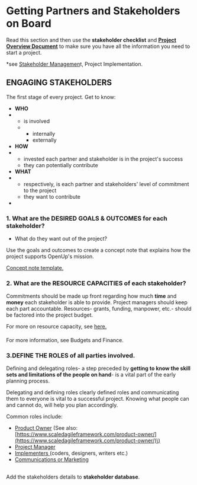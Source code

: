 # Getting Partners and Stakeholders on Board

Read this section and then use the **stakeholder checklist** and [**Project Overview Document**](https://docs.google.com/document/d/1xDjx5-Wfqbsi8WnyaOrEQd-r98a_p27Jjp6WQ4nj_zc/edit) to make sure you have all the information you need to start a project.

\*see [Stakeholder Managemen](../project-planning/stakeholder-management.md)t, Project Implementation.

## ENGAGING STAKEHOLDERS

The first stage of every project. Get to know: 

* **WHO** 
* * is involved
  * * internally
    * externally
* **HOW** 
* * invested each partner and stakeholder is in the project's success
  * they can potentially contribute
* **WHAT** 
* * respectively, is each partner and stakeholders' level of commitment to the project
  * they want to contribute
* 
### 1. What are the DESIRED GOALS & OUTCOMES for each stakeholder?

* What do they want out of the project? 

Use the goals and outcomes to create a concept note that explains how the project supports OpenUp's mission. 

[Concept note template.](https://docs.google.com/document/d/1K-mBZlabZYBi_LApktb7eYpmR1NCo7M8oroDechZfA8/edit) 

### 2. What are the RESOURCE CAPACITIES of each stakeholder?

Commitments should be made up front regarding how much **time** and **money** each stakeholder is able to provide. Project managers should keep each part accountable. Resources- grants, funding, manpower, etc.- should be factored into the project budget. 

For more on resource capacity, see [here.](defining-project-parameters-and-limitations.md) 

#### 

For more information, see Budgets and Finance. 

### 3.DEFINE THE ROLES of all parties involved. 

Defining and delegating roles- a step preceded by **getting to know the skill sets and limitations of the people on hand**- is a vital part of the early planning process. 

Delegating and defining roles clearly defined roles and communicating them to everyone is vital to a successful project. Knowing what people can and cannot do, will help you plan accordingly.

Common roles include:

* [Product Owner](../project-planning/common-roles.md#product-owner) \(See also: [https://www.scaledagileframework.com/product-owner/](https://www.scaledagileframework.com/product-owner/)\)
* [Project Manager](../project-planning/common-roles.md#project-manager)
* [Implementers ](../project-planning/common-roles.md#lead-developer)\(coders, designers, writers etc.\)
* [Communications or Marketing](../project-planning/common-roles.md#communications-and-marketing-lead)

### 

#### 

### 

## 

Add the stakeholders details to **stakeholder database**.

